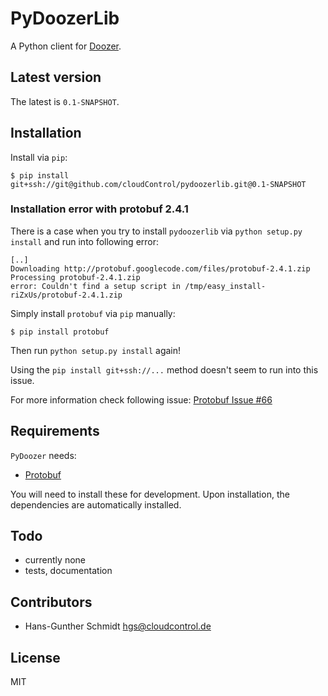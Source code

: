 # PyDoozerLib

A Python client for [Doozer](https://github.com/ha/doozerd).

## Latest version

The latest is `0.1-SNAPSHOT`.

## Installation

Install via `pip`:

	$ pip install git+ssh://git@github.com/cloudControl/pydoozerlib.git@0.1-SNAPSHOT

### Installation error with protobuf 2.4.1

There is a case when you try to install `pydoozerlib` via `python setup.py install` and run into following error:

    [..]
    Downloading http://protobuf.googlecode.com/files/protobuf-2.4.1.zip
    Processing protobuf-2.4.1.zip
    error: Couldn't find a setup script in /tmp/easy_install-riZxUs/protobuf-2.4.1.zip

Simply install `protobuf` via `pip` manually:

    $ pip install protobuf

Then run `python setup.py install` again!

Using the `pip install git+ssh://...` method doesn't seem to run into this issue.

For more information check following issue: [Protobuf Issue #66](http://code.google.com/p/protobuf/issues/detail?id=66)

## Requirements

`PyDoozer` needs:

- [Protobuf](http://code.google.com/p/protobuf)

You will need to install these for development. Upon installation, the dependencies are automatically installed.

## Todo

 * currently none
 * tests, documentation

## Contributors

 * Hans-Gunther Schmidt <hgs@cloudcontrol.de>

## License

MIT